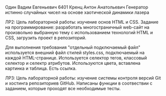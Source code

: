 Один Вадим Евгеньевич 6401 Кренц Антон Анатольевич Генератор истинно случайных чисел на основе хаотической динамики лазера

ЛР2: Цель лабораторной работы: изучение основ HTML и CSS. Задание на программирование: разработать многостраничный web-сайт на произвольно выбранную тему с использованием технологий HTML и CSS, загрузить проект в репозиторий.

Для выполнения требования "отдельный подключаемый файл" используется внешний файл стилей styles.css, подключаемый на каждой HTML-странице. Используется селектор тегов, классовый селектор и селектр атрибутов. Используются цвета, вставлена картинка и таблица. Есть ссылка.

ЛР3: Цель лабораторной работы: изучение системы контроля версий Git и хостинга репозиториев GitHub.
Написаны функции в соотвествии с заданием, которые проходят все необходимые тесты.
